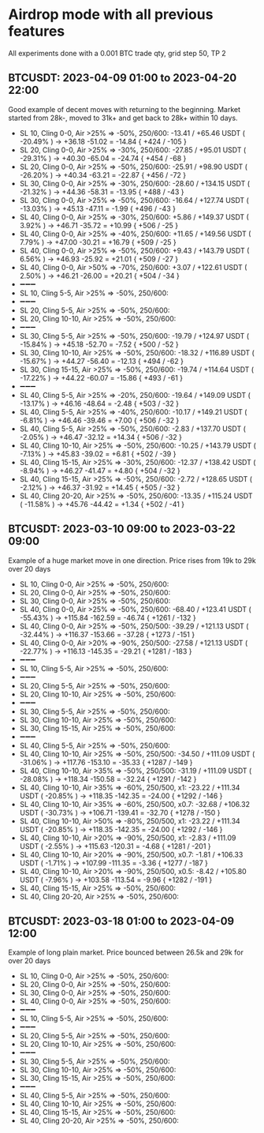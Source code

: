 # Airdrop mode with all previous features

All experiments done with a 0.001 BTC trade qty, grid step 50, TP 2

## BTCUSDT: 2023-04-09 01:00 to 2023-04-20 22:00

Good example of decent moves with returning to the beginning. Market started from 28k-, moved to 31k+ and get back to 28k+ within 10 days.

* SL 10, Cling 0-0, Air >25% => -50%, 250/600: -13.41 /  +65.46 USDT ( -20.49% ) ->  +36.18  -51.02 =  -14.84 { +424 / -105 }
* SL 20, Cling 0-0, Air >25% => -30%, 250/600: -27.85 /  +95.01 USDT ( -29.31% ) ->  +40.30  -65.04 =  -24.74 { +454 / -68 }
* SL 20, Cling 0-0, Air >25% => -50%, 250/600: -25.91 /  +98.90 USDT ( -26.20% ) ->  +40.34  -63.21 =  -22.87 { +456 / -72 }
* SL 30, Cling 0-0, Air >25% => -30%, 250/600: -28.60 / +134.15 USDT ( -21.32% ) ->  +44.36  -58.31 =  -13.95 { +488 / -43 }
* SL 30, Cling 0-0, Air >25% => -50%, 250/600: -16.64 / +127.74 USDT ( -13.03% ) ->  +45.13  -47.11 =   -1.99 { +496 / -43 }
* SL 40, Cling 0-0, Air >25% => -30%, 250/600:  +5.86 / +149.37 USDT ( 3.92% ) ->  +46.71  -35.72 =  +10.99 { +506 / -25 }
* SL 40, Cling 0-0, Air >25% => -40%, 250/600: +11.65 / +149.56 USDT ( 7.79% ) ->  +47.00  -30.21 =  +16.79 { +509 / -25 }
* SL 40, Cling 0-0, Air >25% => -50%, 250/600:  +9.43 / +143.79 USDT ( 6.56% ) ->  +46.93  -25.92 =  +21.01 { +509 / -27 }
* SL 40, Cling 0-0, Air >50% => -70%, 250/600:  +3.07 / +122.61 USDT ( 2.50% ) ->  +46.21  -26.00 =  +20.21 { +504 / -34 }
* ➖➖➖
* SL 10, Cling 5-5, Air >25% => -50%, 250/600:
* ➖➖➖
* SL 20, Cling 5-5, Air >25% => -50%, 250/600:
* SL 20, Cling 10-10, Air >25% => -50%, 250/600:
* ➖➖➖
* SL 30, Cling 5-5, Air >25% => -50%, 250/600: -19.79 / +124.97 USDT ( -15.84% ) ->  +45.18  -52.70 =   -7.52 { +500 / -52 }
* SL 30, Cling 10-10, Air >25% => -50%, 250/600: -18.32 / +116.89 USDT ( -15.67% ) ->  +44.27  -56.40 =  -12.13 { +494 / -62 }
* SL 30, Cling 15-15, Air >25% => -50%, 250/600: -19.74 / +114.64 USDT ( -17.22% ) ->  +44.22  -60.07 =  -15.86 { +493 / -61 }
* ➖➖➖
* SL 40, Cling 5-5, Air >25% => -20%, 250/600: -19.64 / +149.09 USDT ( -13.17% ) ->  +46.16  -48.64 =   -2.48 { +503 / -32 }
* SL 40, Cling 5-5, Air >25% => -40%, 250/600: -10.17 / +149.21 USDT ( -6.81% ) ->  +46.46  -39.46 =   +7.00 { +506 / -32 }
* SL 40, Cling 5-5, Air >25% => -50%, 250/600:  -2.83 / +137.70 USDT ( -2.05% ) ->  +46.47  -32.12 =  +14.34 { +506 / -32 }
* SL 40, Cling 10-10, Air >25% => -50%, 250/600: -10.25 / +143.79 USDT ( -7.13% ) ->  +45.83  -39.02 =   +6.81 { +502 / -39 }
* SL 40, Cling 15-15, Air >25% => -30%, 250/600: -12.37 / +138.42 USDT ( -8.94% ) ->  +46.27  -41.47 =   +4.80 { +504 / -32 }
* SL 40, Cling 15-15, Air >25% => -50%, 250/600:  -2.72 / +128.65 USDT ( -2.12% ) ->  +46.37  -31.92 =  +14.45 { +505 / -32 }
* SL 40, Cling 20-20, Air >25% => -50%, 250/600: -13.35 / +115.24 USDT ( -11.58% ) ->  +45.76  -44.42 =   +1.34 { +502 / -41 }

## BTCUSDT: 2023-03-10 09:00 to 2023-03-22 09:00

Example of a huge market move in one direction. Price rises from 19k to 29k over 20 days

* SL 10, Cling 0-0, Air >25% => -50%, 250/600:
* SL 20, Cling 0-0, Air >25% => -50%, 250/600:
* SL 30, Cling 0-0, Air >25% => -50%, 250/600:
* SL 40, Cling 0-0, Air >25% => -50%, 250/600: -68.40 / +123.41 USDT ( -55.43% ) -> +115.84 -162.59 =  -46.74 { +1261 / -132 }
* SL 40, Cling 0-0, Air >25% => -50%, 250/500: -39.29 / +121.13 USDT ( -32.44% ) -> +116.37 -153.66 =  -37.28 { +1273 / -151 }
* SL 40, Cling 0-0, Air >20% => -90%, 250/500: -27.58 / +121.13 USDT ( -22.77% ) -> +116.13 -145.35 =  -29.21 { +1281 / -183 }
* ➖➖➖
* SL 10, Cling 5-5, Air >25% => -50%, 250/600:
* ➖➖➖
* SL 20, Cling 5-5, Air >25% => -50%, 250/600:
* SL 20, Cling 10-10, Air >25% => -50%, 250/600:
* ➖➖➖
* SL 30, Cling 5-5, Air >25% => -50%, 250/600:
* SL 30, Cling 10-10, Air >25% => -50%, 250/600:
* SL 30, Cling 15-15, Air >25% => -50%, 250/600:
* ➖➖➖
* SL 40, Cling 5-5, Air >25% => -50%, 250/600:
* SL 40, Cling 10-10, Air >25% => -50%, 250/500: -34.50 / +111.09 USDT ( -31.06% ) -> +117.76 -153.10 =  -35.33 { +1287 / -149 }
* SL 40, Cling 10-10, Air >35% => -50%, 250/500: -31.19 / +111.09 USDT ( -28.08% ) -> +118.34 -150.58 =  -32.24 { +1291 / -142 }
* SL 40, Cling 10-10, Air >35% => -60%, 250/500, x1: -23.22 / +111.34 USDT ( -20.85% ) -> +118.35 -142.35 =  -24.00 { +1292 / -146 }
* SL 40, Cling 10-10, Air >35% => -60%, 250/500, x0.7: -32.68 / +106.32 USDT ( -30.73% ) -> +106.71 -139.41 =  -32.70 { +1278 / -150 }
* SL 40, Cling 10-10, Air >50% => -80%, 250/500, x1: -23.22 / +111.34 USDT ( -20.85% ) -> +118.35 -142.35 =  -24.00 { +1292 / -146 }
* SL 40, Cling 10-10, Air >20% => -90%, 250/500, x1:  -2.83 / +111.09 USDT ( -2.55% ) -> +115.63 -120.31 =   -4.68 { +1281 / -201 }
* SL 40, Cling 10-10, Air >20% => -90%, 250/500, x0.7:  -1.81 / +106.33 USDT ( -1.71% ) -> +107.99 -111.35 =   -3.36 { +1277 / -187 }
* SL 40, Cling 10-10, Air >20% => -90%, 250/500, x0.5:  -8.42 / +105.80 USDT ( -7.96% ) -> +103.58 -113.54 =   -9.96 { +1282 / -191 }
* SL 40, Cling 15-15, Air >25% => -50%, 250/600:
* SL 40, Cling 20-20, Air >25% => -50%, 250/600:

## BTCUSDT: 2023-03-18 01:00 to 2023-04-09 12:00

Example of long plain market. Price bounced between 26.5k and 29k for over 20 days

* SL 10, Cling 0-0, Air >25% => -50%, 250/600:
* SL 20, Cling 0-0, Air >25% => -50%, 250/600:
* SL 30, Cling 0-0, Air >25% => -50%, 250/600:
* SL 40, Cling 0-0, Air >25% => -50%, 250/600:
* ➖➖➖
* SL 10, Cling 5-5, Air >25% => -50%, 250/600:
* ➖➖➖
* SL 20, Cling 5-5, Air >25% => -50%, 250/600:
* SL 20, Cling 10-10, Air >25% => -50%, 250/600:
* ➖➖➖
* SL 30, Cling 5-5, Air >25% => -50%, 250/600:
* SL 30, Cling 10-10, Air >25% => -50%, 250/600:
* SL 30, Cling 15-15, Air >25% => -50%, 250/600:
* ➖➖➖
* SL 40, Cling 5-5, Air >25% => -50%, 250/600:
* SL 40, Cling 10-10, Air >25% => -50%, 250/600:
* SL 40, Cling 15-15, Air >25% => -50%, 250/600:
* SL 40, Cling 20-20, Air >25% => -50%, 250/600:
